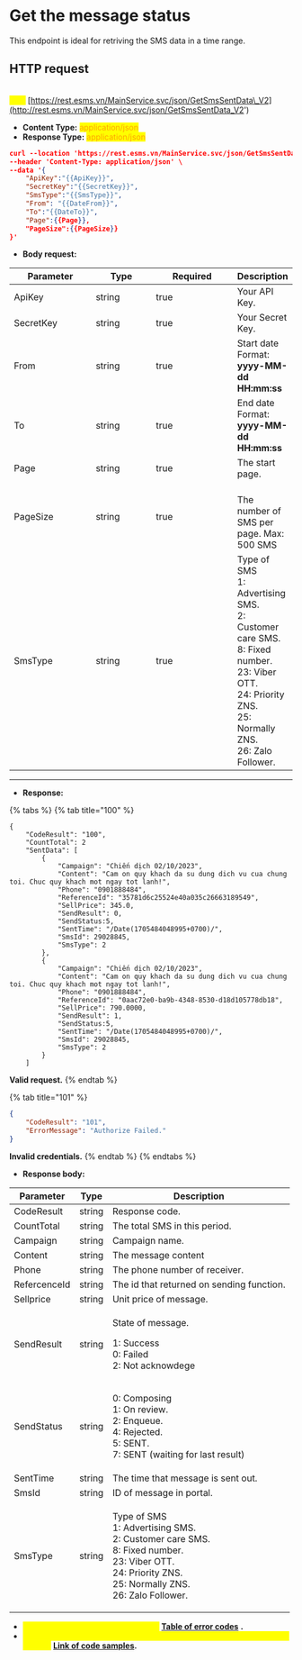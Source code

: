 # Get the message status

This endpoint is ideal for retriving the SMS data in a time range.

## HTTP request

\
<mark style="color:yellow;">**`POST`**</mark> [https://rest.esms.vn/MainService.svc/json/GetSmsSentData\_V2](http://rest.esms.vn/MainService.svc/json/GetSmsSentData_V2')

* **Content Type:** <mark style="color:orange;">application/json</mark>
* **Response Type:** <mark style="color:orange;">application/json</mark>

```json
curl --location 'https://rest.esms.vn/MainService.svc/json/GetSmsSentData_V2' \
--header 'Content-Type: application/json' \
--data '{
    "ApiKey":"{{ApiKey}}",
    "SecretKey":"{{SecretKey}}",
    "SmsType":"{{SmsType}}",
    "From": "{{DateFrom}}",
    "To":"{{DateTo}}",
    "Page":{{Page}},
    "PageSize":{{PageSize}}
}'
```

* **Body request:**

<table><thead><tr><th width="172">Parameter</th><th width="133">Type</th><th width="180" data-type="checkbox">Required</th><th>Description</th></tr></thead><tbody><tr><td>ApiKey</td><td>string</td><td>true</td><td>Your API Key.</td></tr><tr><td>SecretKey</td><td>string</td><td>true</td><td>Your Secret Key.</td></tr><tr><td>From </td><td>string</td><td>true</td><td>Start date<br>Format: <strong>yyyy-MM-dd HH:mm:ss</strong></td></tr><tr><td>To</td><td>string</td><td>true</td><td>End date<br>Format: <strong>yyyy-MM-dd HH:mm:ss</strong></td></tr><tr><td>Page</td><td>string</td><td>true</td><td>The start page.</td></tr><tr><td>PageSize</td><td>string</td><td>true</td><td><br>The number of SMS per page. Max: 500 SMS</td></tr><tr><td>SmsType</td><td>string</td><td>true</td><td>Type of SMS<br>1: Advertising SMS.<br>2: Customer care SMS.<br>8: Fixed number.<br>23: Viber OTT.<br>24: Priority ZNS.<br>25: Normally ZNS.<br>26: Zalo Follower.</td></tr></tbody></table>

***

* **Response:**

{% tabs %}
{% tab title="100" %}
```
{
    "CodeResult": "100",
    "CountTotal": 2
    "SentData": [
        {
            "Campaign": "Chiến dịch 02/10/2023",
            "Content": "Cam on quy khach da su dung dich vu cua chung toi. Chuc quy khach mot ngay tot lanh!",
            "Phone": "0901888484",
            "ReferenceId": "35781d6c25524e40a035c26663189549",
            "SellPrice": 345.0,
            "SendResult": 0,
            "SendStatus:5,
            "SentTime": "/Date(1705484048995+0700)/",
            "SmsId": 29028845,
            "SmsType": 2
        },
        {
            "Campaign": "Chiến dịch 02/10/2023",
            "Content": "Cam on quy khach da su dung dich vu cua chung toi. Chuc quy khach mot ngay tot lanh!",
            "Phone": "0901888484",
            "ReferenceId": "0aac72e0-ba9b-4348-8530-d18d105778db18",
            "SellPrice": 790.0000,
            "SendResult": 1,
            "SendStatus:5,
            "SentTime": "/Date(1705484048995+0700)/",
            "SmsId": 29028845,
            "SmsType": 2
        }
    ]
```

**Valid request.**
{% endtab %}

{% tab title="101" %}
```json
{
    "CodeResult": "101",
    "ErrorMessage": "Authorize Failed."
}
```

**Invalid credentials.**
{% endtab %}
{% endtabs %}

* **Response body:**

| Parameter    | Type   | Description                                                                                                                                                              |
| ------------ | ------ | ------------------------------------------------------------------------------------------------------------------------------------------------------------------------ |
|  CodeResult  | string |  Response code.                                                                                                                                                          |
| CountTotal   | string | The total SMS in this period.                                                                                                                                            |
| Campaign     | string | Campaign name.                                                                                                                                                           |
| Content      | string | The message content                                                                                                                                                      |
| Phone        | string | The phone number of receiver.                                                                                                                                            |
| RefercenceId | string | The id that returned on sending function.                                                                                                                                |
| Sellprice    | string | Unit price of message.                                                                                                                                                   |
| SendResult   | string | <p>State of message.</p><p>1: Success<br>0: Failed<br>2: Not acknowdege</p>                                                                                              |
| SendStatus   | string | <p>0: Composing<br>1: On review.<br>2: Enqueue.<br>4: Rejected.<br>5: SENT.<br>7: SENT (waiting for last result)</p>                                                     |
| SentTime     | string | The time that message is sent out.                                                                                                                                       |
| SmsId        | string | ID of message in portal.                                                                                                                                                 |
| SmsType      | string | <p>Type of SMS<br>1: Advertising SMS.<br>2: Customer care SMS.<br>8: Fixed number.<br>23: Viber OTT.<br>24: Priority ZNS.<br>25: Normally ZNS.<br>26: Zalo Follower.</p> |

* _<mark style="color:yellow;">**The detail of error code can refer at**</mark>_ [**Table of error codes**](../table-of-error-codes.md) **.**
* _<mark style="color:yellow;">**Get the  sample of code for programing languagues to use in Postman refer at**</mark>_ [**Link  of code samples**](https://samplefordevelopers.esms.vn/#850974b9-12cf-46f5-946c-e8e15aa3585b)**.**
